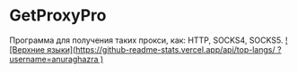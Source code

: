 # GetProxyPro
Программа для получения таких прокси, как: HTTP, SOCKS4, SOCKS5.
[![Верхние языки](https://github-readme-stats.vercel.app/api/top-langs/ ?username=anuraghazra )](https://github.com/anuraghazra/github-readme-stats)
